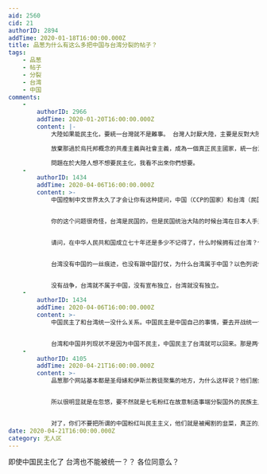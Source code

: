 ```yaml
---
aid: 2560
cid: 21
authorID: 2894
addTime: 2020-01-18T16:00:00.000Z
title: 品葱为什么有这么多把中国与台湾分裂的帖子？
tags:
    - 品葱
    - 帖子
    - 分裂
    - 台湾
    - 中国
comments:
    -
        authorID: 2966
        addTime: 2020-01-20T16:00:00.000Z
        content: |-
            大陸如果能民主化，要統一台灣就不是難事。 台灣人討厭大陸，主要是反對大陸的威權的統治。

            放棄那過於烏托邦概念的共產主義與社會主義，成為一個真正民主國家，統一台灣哪有你想得困難？

            問題在於大陸人想不想要民主化，我看不出來你們想要。
    -
        authorID: 1434
        addTime: 2020-04-06T16:00:00.000Z
        content: >-
            中国控制中文世界太久了才会让你有这种提问，中国（CCP的国家）和台湾（民国台澎金马）要么是一边一国，要么是一个国家两个政府，处于未统一状态还是分裂割据居民。


            你的这个问题很奇怪，台湾是民国的，但是民国统治大陆的时候台湾在日本人手里，中国打败了民国，夺走了民国的大陆地区，日本把台湾给民国，港澳民国无力接受。中国通过战争夺取大陆和接收港澳是没问题的，民国接收台湾也没问题。


            请问，在中华人民共和国成立七十年还是多少不记得了，什么时候拥有过台湾？仅仅因为自己占据了大陆地区，就能说对岸属于你，要是台湾比大陆领土大，是不是战败的民国可以说大陆是民国的？


            台湾没有中国的一丝痕迹，也没有跟中国打仗，为什么台湾属于中国？以色列说他们以色列国在巴勒斯坦里面，你接受吗？复国之后以色列通过战争确定了自己的地位。


            没有战争，台湾就不属于中国，没有宣布独立，台湾就没有独立。
    -
        authorID: 1434
        addTime: 2020-04-06T16:00:00.000Z
        content: >-
            中国民主了和台湾统一没什么关系。中国民主是中国自己的事情，要去开战统一台湾或者台湾公投加入中国才可以。


            台湾和中国并列现状不是因为中国不民主，中国民主了台湾就可以回来。那是两个政权，他们有一场必打的战争。另外，台湾是可以自决前途和未来的，民国实质统治台湾半个多世纪了。
    -
        authorID: 4105
        addTime: 2020-04-21T16:00:00.000Z
        content: >-
            品葱那个网站基本都是圣母婊和伊斯兰教徒聚集的地方，为什么这样说？他们居然认为应该让新疆独立，让宁夏独立，认为这样可以解决伊斯兰问题，但是我想说，全国那么多回教徒，难道个个地方都需要独立？


            所以很明显就是在忽悠，要不然就是七毛粉红在故意制造事端分裂国外的民族主义阵型。


            对了，你们不要把所谓的中国粉红叫民主主义，他们就是被阉割的韭菜，真正的民族主义者会无视民族政策吗？
date: 2020-04-21T16:00:00.000Z
category: 无人区
---
```


即使中国民主化了 台湾也不能被统一？？ 各位同意么？
